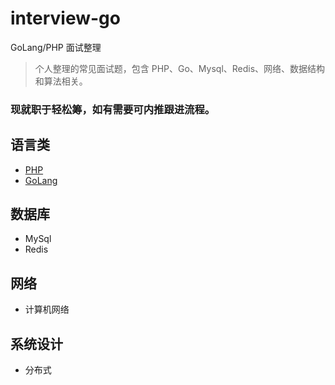 # interview-go
GoLang/PHP 面试整理
> 个人整理的常见面试题，包含 PHP、Go、Mysql、Redis、网络、数据结构和算法相关。

### 现就职于轻松筹，如有需要可内推跟进流程。

## 语言类
- [PHP](https://github.com/kekaiwang/interview-go/doc/go.md)
- [GoLang](https://github.com/kekaiwang/interview-go/doc/php.md)

## 数据库
- MySql
- Redis

## 网络
- 计算机网络

## 系统设计
- 分布式